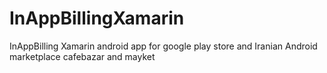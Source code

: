 # InAppBillingXamarin

InAppBilling Xamarin android app for google play store and Iranian Android marketplace cafebazar and mayket
